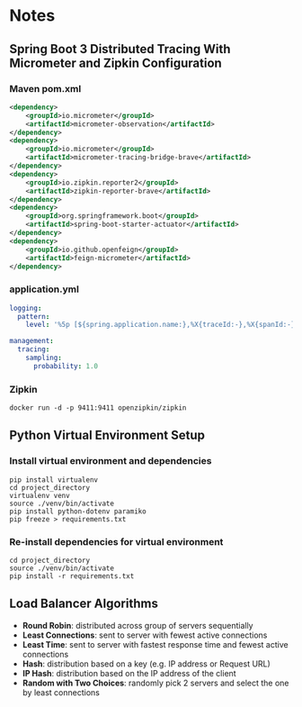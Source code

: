 # Notes

## Spring Boot 3 Distributed Tracing With Micrometer and Zipkin Configuration 

### Maven pom.xml

```xml
<dependency>
    <groupId>io.micrometer</groupId>
    <artifactId>micrometer-observation</artifactId>
</dependency>
<dependency>
    <groupId>io.micrometer</groupId>
    <artifactId>micrometer-tracing-bridge-brave</artifactId>
</dependency>
<dependency>
    <groupId>io.zipkin.reporter2</groupId>
    <artifactId>zipkin-reporter-brave</artifactId>
</dependency>
<dependency>
    <groupId>org.springframework.boot</groupId>
    <artifactId>spring-boot-starter-actuator</artifactId>
</dependency>
<dependency>
    <groupId>io.github.openfeign</groupId>
    <artifactId>feign-micrometer</artifactId>
</dependency>
```

### application.yml

```yaml
logging:
  pattern:
    level: '%5p [${spring.application.name:},%X{traceId:-},%X{spanId:-}]'

management:
  tracing:
    sampling:
      probability: 1.0
```

### Zipkin

```console
docker run -d -p 9411:9411 openzipkin/zipkin
```
## Python Virtual Environment Setup

### Install virtual environment and dependencies

```console
pip install virtualenv
cd project_directory
virtualenv venv
source ./venv/bin/activate
pip install python-dotenv paramiko
pip freeze > requirements.txt
```
### Re-install dependencies for virtual environment

```console
cd project_directory
source ./venv/bin/activate
pip install -r requirements.txt
```

## Load Balancer Algorithms

- **Round Robin**: distributed across group of servers sequentially
- **Least Connections**: sent to server with fewest active connections
- **Least Time**: sent to server with fastest response time and fewest active connections
- **Hash**: distribution based on a key (e.g. IP address or Request URL)
- **IP Hash**: distribution based on the IP address of the client
- **Random with Two Choices**: randomly pick 2 servers and select the one by least connections
